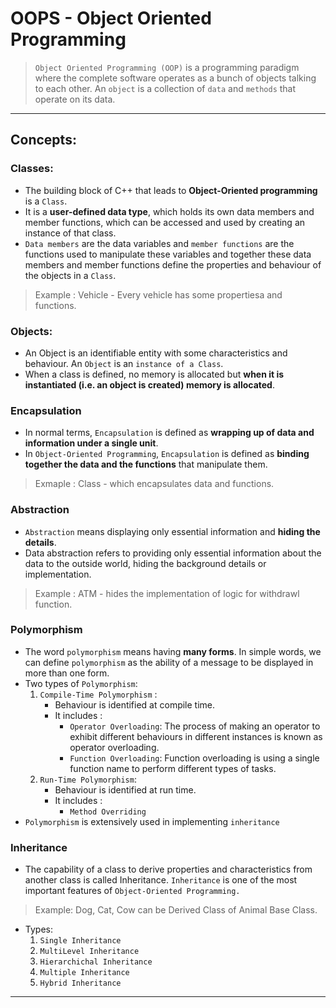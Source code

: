 # OOPS - Object Oriented Programming

>   ```Object Oriented Programming (OOP)``` is a programming paradigm where the complete software operates as a bunch of objects talking to each other. An ```object``` is a collection of ```data``` and ```methods``` that operate on its data. 

---

## Concepts:

### Classes:
-   The building block of C++ that leads to **Object-Oriented programming** is a ```Class```. 
-   It is a **user-defined data type**, which holds its own data members and member functions, which can be accessed and used by creating an instance of that class.
-   ```Data members``` are the data variables and ```member functions``` are the functions used to manipulate these variables and together these data members and member functions define the properties and behaviour of the objects in a ```Class```.
>   Example : Vehicle - Every vehicle has some propertiesa and functions.

### Objects:
-   An Object is an identifiable entity with some characteristics and behaviour. An ```Object``` is an ```instance of a Class```. 
-   When a class is defined, no memory is allocated but **when it is instantiated (i.e. an object is created) memory is allocated**.


### Encapsulation
-   In normal terms, ```Encapsulation``` is defined as **wrapping up of data and information under a single unit**. 
-   In ```Object-Oriented Programming```, ```Encapsulation``` is defined as **binding together the data and the functions** that manipulate them.
>   Exmaple : Class - which encapsulates data and functions.

### Abstraction
-   ```Abstraction``` means displaying only essential information and **hiding the details**. 
-   Data abstraction refers to providing only essential information about the data to the outside world, hiding the background details or implementation.
>   Example : ATM - hides the implementation of logic for withdrawl function.

### Polymorphism
-   The word ```polymorphism``` means having **many forms**. In simple words, we can define ```polymorphism``` as the ability of a message to be displayed in more than one form.
-   Two types of ```Polymorphism```:
    1.  ```Compile-Time Polymorphism``` : 
        -   Behaviour is identified at compile time.
        -   It includes : 
            -   ```Operator Overloading```: The process of making an operator to exhibit different behaviours in different instances is known as operator overloading.
            -   ```Function Overloading```: Function overloading is using a single function name to perform different types of tasks.
    2.  ```Run-Time Polymorphism```:
        -   Behaviour is identified at run time.
        -   It includes :
            -   ```Method Overriding```
-   ```Polymorphism``` is extensively used in implementing ```inheritance```

### Inheritance
-    The capability of a class to derive properties and characteristics from another class is called Inheritance. ```Inheritance``` is one of the most important features of ```Object-Oriented Programming.```
>   Example: Dog, Cat, Cow can be Derived Class of Animal Base Class.
-   Types:
    1.  ```Single Inheritance```
    2.  ```MultiLevel Inheritance```
    3.  ```Hierarchichal Inheritance```
    4.  ```Multiple Inheritance```
    5.  ```Hybrid Inheritance```

---
